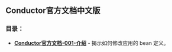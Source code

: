 ## Conductor官方文档中文版

### 目录：

- [**Conductor官方文档-001-介绍**](0532/conductor-document/blob/main/Conductor官方文档-001-介绍.md) - 揭示如何修改应用的 bean 定义。
